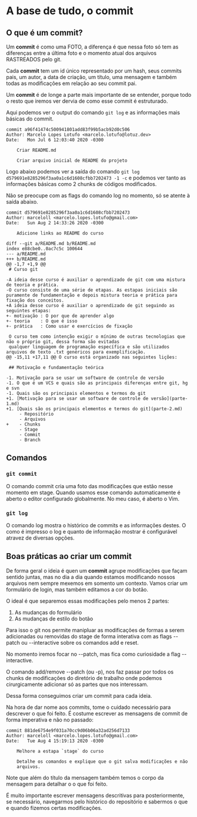 # A base de tudo, o **commit**

## O que é um **commit**?

Um **commit** é como uma FOTO, a diferença é que nessa foto só tem as diferenças 
entre a última foto e o momento atual dos arquivos RASTREADOS pelo git.

Cada **commit** tem um id único representado por um hash, seus commits pais, 
um autor, a data de criação, um título, uma mensagem e também todas as 
modificações em relação ao seu commit pai.

Um **commit** é de longe a parte mais importante de se entender, porque todo
o resto que iremos ver dervia de como esse commit é estruturado.

Aqui podemos ver o output do comando `git log` e as informações mais básicas
do commit.

```
commit a96f41474c500941801add83f99b5acb92d0c506
Author: Marcelo Lopes Lotufo <marcelo.lotufo@lotuz.dev>
Date:   Mon Jul 6 12:03:40 2020 -0300

    Criar README.md
    
    Criar arquivo inicial de README do projeto
```

Logo abaixo podemos ver a saída do comando `git log d579691e8285296f3aa0a1c6d1608cfbb7202473 -1 -c` e podemos ver
tanto as informações básicas como 2 chunks de códigos modificados.

Não se preocupe com as flags do comando log no momento, só se atente à saída abaixo.

```
commit d579691e8285296f3aa0a1c6d1608cfbb7202473
Author: marceloll <marcelo.lopes.lotufo@gmail.com>
Date:   Sun Aug 2 14:33:26 2020 -0300

    Adicione links ao README do curso

diff --git a/README.md b/README.md
index e88cbe0..0ac7c5c 100644
--- a/README.md
+++ b/README.md
@@ -1,7 +1,9 @@
 # Curso git
 
-A ideia desse curso é auxiliar o aprendizado de git com uma mistura de teoria e prática.
-O curso consiste de uma série de etapas. As estapas iniciais são puramente de fundamentação e depois mistura teoria e prática para fixação dos conceitos.
+A ideia desse curso é auxiliar o aprendizado de git seguindo as seguintes etapas:
+- motivação : O por que de aprender algo
+- teoria    : O que é isso
+- prática   : Como usar e exercícios de fixação
 
 O curso tem como intenção exigir o mínimo de outras tecnologias que não o próprio git, dessa forma são evitadas 
 qualquer linguagem de programação específica e são utilizados arquivos de texto .txt genéricos para exemplificação.
@@ -15,11 +17,11 @@ O curso está organizado nas seguintes lições:
 
 ## Motivação e fundamentação teórica
 
-1. Motivação para se usar um software de controle de versão
-1. O que é um VCS e quais são as principais diferenças entre git, hg e svn
-1. Quais são os principais elementos e termos do git
+1. [Motivação para se usar um software de controle de versão](parte-1.md)
+1. [Quais são os principais elementos e termos do git](parte-2.md)
     - Repositório
     - Arquivos
+    - Chunks
     - Stage
     - Commit
     - Branch
```

## Comandos

### `git commit`

O comando commit cria uma foto das modificações que estão nesse momento
em stage. Quando usamos esse comando automaticamente é aberto o editor
configurado globalmente. No meu caso, é aberto o Vim.

### `git log`

O comando log mostra o histórico de commits e as informações destes.
O como é impresso o log e quanto de informação mostrar é configurável
atravez de diversas opções.

## Boas práticas ao criar um **commit**

De forma geral o ideia é quen um **commit** agrupe modificações que façam
sentido juntas, mas no dia a dia quando estamos modificando nossos arquivos
nem sempre mexemos em somento um contexto. Vamos criar um formulário de login,
mas também editamos a cor do botão.

O ideal é que separemos essas modificações pelo menos 2 partes:
1. As mudanças do formulário
2. As mudanças de estilo do botão

Para isso o git nos permite manipluar as modificações de formas a serem adicionadas
ou removidas do stage de forma interativa com as flags --patch ou --interactive
sobre os comandos add e reset.

No momento iremos focar no --patch, mas fica como curiosidade a flag --interactive.

O comando add/remove --patch (ou -p), nos faz passar por todos os chunks de modificações
do diretório de trabalho onde podemos cirurgicamente adicionar só as partes que nos interessam.

Dessa forma conseguimos criar um commit para cada ideia.

Na hora de dar nome aos commits, tome o cuidado necessário para descrever o que foi feito. 
É costume escrever as mensagens de commit de forma imperativa e não no passado:

```
commit 881de6754e9f031a70cc9d06b06a32ad256d7133
Author: marceloll <marcelo.lopes.lotufo@gmail.com>
Date:   Tue Aug 4 15:19:13 2020 -0300

    Melhore a estapa `stage` do curso
    
    Detalhe os comandos e explique que o git salva modificações e não
    arquivos.
```

Note que além do título da mensagem também temos o corpo da mensagem para detalhar o o que foi feito.

É muito importante escrever mensagens descritivas para posteriormente, se necessário, navegarmos pelo
histórico do repositório e sabermos o que e quando fizemos certas modificações.
